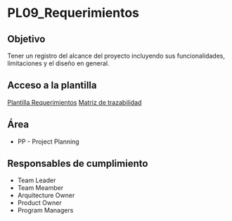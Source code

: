 # PL09_Requerimientos

## Objetivo
Tener un registro del alcance del proyecto incluyendo sus funcionalidades, limitaciones y el diseño en general.

## Acceso a la plantilla 
[Plantilla Requerimientos](https://docs.google.com/document/d/1VgsgCQigs62McCXXoZTj23l7R4EBsoozlJ07j0YluAA/edit?usp=sharing)
[Matriz de trazabilidad](https://docs.google.com/spreadsheets/d/1KttCMJ3HNyG7eXtNMUZimiBHMkw61igk9xDln-SGmbs/edit?usp=sharing)

## Área
* PP - Project Planning 

## Responsables de cumplimiento
* Team Leader
* Team Meamber
* Arquitecture Owner
* Product Owner
* Program Managers

